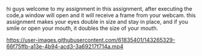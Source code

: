 hi guys welcome to my assignment in this assignment, after executing the code,a window will open and it will receive a frame from your webcam. 
this assignment makes your eyes double in size and stay in place, and if you smile or open your mouth, it doubles the size of your mouth.



https://user-images.githubusercontent.com/61835401/143265329-66f75ffb-a13e-4b94-acd3-3a69217f714a.mp4


